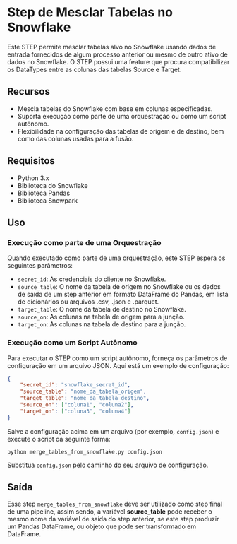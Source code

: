 # Step de Mesclar Tabelas no Snowflake

Este STEP permite mesclar tabelas alvo no Snowflake usando dados de entrada fornecidos de algum processo anterior ou mesmo de outro ativo de dados no Snowflake. O STEP possui uma feature que procura compatibilizar os DataTypes entre as colunas das tabelas Source e Target.

## Recursos

- Mescla tabelas do Snowflake com base em colunas especificadas.
- Suporta execução como parte de uma orquestração ou como um script autônomo.
- Flexibilidade na configuração das tabelas de origem e de destino, bem como das colunas usadas para a fusão.

## Requisitos

- Python 3.x
- Biblioteca do Snowflake
- Biblioteca Pandas
- Biblioteca Snowpark

## Uso

### Execução como parte de uma Orquestração

Quando executado como parte de uma orquestração, este STEP espera os seguintes parâmetros:

- `secret_id`: As credenciais do cliente no Snowflake.
- `source_table`: O nome da tabela de origem no Snowflake ou os dados de saída de um step anterior em formato DataFrame do Pandas, em lista de dicionários ou arquivos .csv, .json e .parquet.
- `target_table`: O nome da tabela de destino no Snowflake.
- `source_on`: As colunas na tabela de origem para a junção.
- `target_on`: As colunas na tabela de destino para a junção.

### Execução como um Script Autônomo

Para executar o STEP como um script autônomo, forneça os parâmetros de configuração em um arquivo JSON. Aqui está um exemplo de configuração:

```json
{
    "secret_id": "snowflake_secret_id",
    "source_table": "nome_da_tabela_origem",
    "target_table": "nome_da_tabela_destino",
    "source_on": ["coluna1", "coluna2"],
    "target_on": ["coluna3", "coluna4"]
}
```

Salve a configuração acima em um arquivo (por exemplo, `config.json`) e execute o script da seguinte forma:

```
python merge_tables_from_snowflake.py config.json
```

Substitua `config.json` pelo caminho do seu arquivo de configuração.

## Saída

Esse step `merge_tables_from_snowflake` deve ser utilizado como step final de uma pipeline, assim sendo, a variável **source_table** pode receber o mesmo nome da variável de saída do step anterior, se este step produzir um Pandas DataFrame, ou objeto que pode ser transformado em DataFrame.
